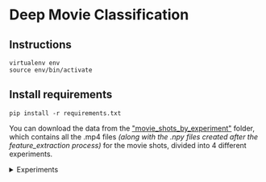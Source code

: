 # Deep Movie Classification

## Instructions
```shell
virtualenv env
source env/bin/activate
```

## Install requirements

```shell
pip install -r requirements.txt
```

You can download the data from the ["movie_shots_by_experiment"](https://drive.google.com/drive/folders/1saDBlGxu9SxtYkesu5G14W_zvXy1d5Bv?usp=sharing) folder, which contains all the .mp4 files _(along with the .npy files created after the feature_extraction process)_ for the movie shots, divided into 4 different experiments.

<details><summary>Experiments</summary>
<p> 

Experiment | Number of classes
| :--- | ---: 
Binary   | Non_Static (818 shots) <br /> Static (985 shots)
3_class  | Zoom (152 shots) <br />  Static (985 shots) <br /> Vertical_and_horizontal_movements (342 shots)
4_class  | Vertical_movements (89 shots) <br /> Panoramic (253 shots) <br />Static (985 shots) <br /> Zoom (152 shots)
10_class | Static (985 shots) <br /> Panoramic (207 shots) <br /> Zoom in (51 shots) <br /> Travelling_out (46 shots) <br /> Vertical_static (52 shots) <br /> Aerial (51 shots)<br /> Travelling_in (55 shots)<br /> Vertical_moving (37 shots)<br /> Handled (273 shots)<br /> Panoramic_lateral (46 shots)

</p>
</details>








